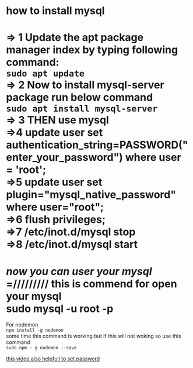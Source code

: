 # how to install mysql

=> 1 Update the apt package manager index by typing following command: <br>
`sudo apt update` <br>
=> 2
Now to install mysql-server package run below command <br>
`sudo apt install mysql-server`<br>
=> 3
THEN use mysql <br>
=>4
update user set authentication_string=PASSWORD("enter_your_password") where user = 'root'; <br>
=>5
update user set plugin="mysql_native_password" where user="root"; <br>
=>6
flush privileges; <br>
=>7
/etc/inot.d/mysql stop <br>
=>8
/etc/inot.d/mysql start <br>
============================
*now you can user your mysql* <br>
=/////////
this is commend for open your mysql <br>
sudo mysql -u root -p
====================
For nodemon <br>
`npm install -g nodemon`
<br>
some time this command is working but if this will not woking so use this command <br>
`sudo npm - g nodemon --save`<br>

[this video also helpfull to set password ]("https://www.youtube.com/watch?v=sG5Z4JqhRx8")
